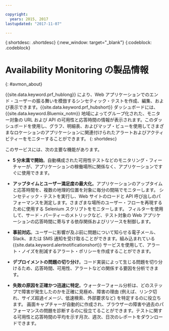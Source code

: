 ```yaml
---

copyright:
  years: 2015, 2017
lastupdated: "2017-11-07"

---
```


{:shortdesc: .shortdesc}
{:new_window: target="_blank"}
{:codeblock: .codeblock}

# Availability Monitoring の製品情報
{: #avmon_about}

{{site.data.keyword.prf_hublong}} により、Web アプリケーションでのエンド・ユーザーの振る舞いを模倣するシンセティック・テストを作成、編集、および表示できます。{{site.data.keyword.prf_hubshort}} ダッシュボードには、{{site.data.keyword.Bluemix_notm}} 地域によってグループ化された、モニター対象の URL および API の可用性と応答時間の情報が表示されます。このダッシュボードを使用し、グラフ、明細表、およびマップ・ビューを使用してさまざまなロケーションのアプリケーションに関連付けられたアラートおよびアクティビティーをモニターすることができます。
{: shortdesc}

このサービスには、次の主要な機能があります。

- **5 分未満で開始**。自動構成された可用性テストなどのモニタリング・フィーチャーが、アプリケーションの稼働場所に関係なく、アプリケーションですぐに使用できます。

- **アップタイムとユーザー満足度の最大化**。アプリケーションのアップタイムと応答時間を、複数の地理的位置を対象に毎分の間隔でモニターします。
シンセティック・テストを実行し、Web サイトのロードと API 呼び出しのパフォーマンスを測定します。さまざまな場所のユーザー・フローを再現するために使用する Selenium スクリプトをモニターします。
フィルターを使用して、サード・パーティーのメトリックなど、テスト対象の Web アプリケーションの応答時間に寄与する依存関係およびリソースを制御します。
- **事前対応**。ユーザーに影響が及ぶ前に問題について知らせる電子メール、Slack、または SMS 通知を受け取ることができます。組み込まれている {{site.data.keyword.alertnotificationshort}} サービスを使用して、アラート・ノイズを削減するアラート・ポリシーを作成することができます。
- **デプロイメントの問題の切り分け**。コード実装によって生じる問題を切り分けるため、応答時間、可用性、アラートなどの関係する要因を分析できます。
- **失敗の原因を正確かつ迅速に特定**。ウォーターフォール分析は、どのステップで障害が発生したのかを正確に見極め、障害の理由 (例えば、リンク切れ、サイズ超過イメージ、低速検索、外部要求など) を特定するのに役立ちます。
画面キャプチャーが自動的に作成され、ブラウザーの障害や過去のパフォーマンスの問題を診断するのに役立てることができます。テストに関する可用性と応答時間の平均を示す月次、週次、日次のレポートをダウンロードできます。

<!--
- **Monitor real user satisfaction**. Monitor how satisfied users are with the responsiveness of your application. Compare satisfaction levels with the throughput of your application. Configure data collectors to gather user transaction data from your applications.
-->
